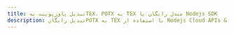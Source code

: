 ---title: تبدیل پاورپوینت بهTEX، POTX به TEX مبدل رایگان یا Nodejs SDKdescription: تبدیل رایگانPOTX به TEX با استفاده از Nodejs Cloud APIs & SDK. همچنین اسناد Microsoft PowerPoint را در Cloud ایجاد، ویرایش و رندر کنید.---